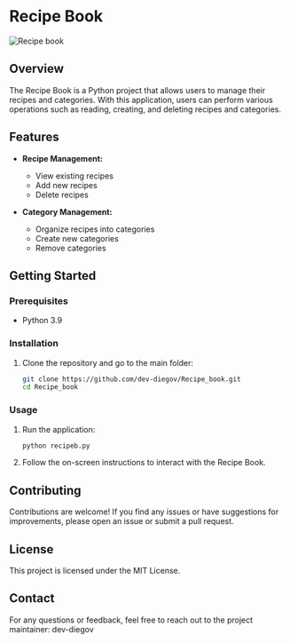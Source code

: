 # Recipe Book
![Recipe book](https://i.ibb.co/0QV3qZz/ss.png)

## Overview

The Recipe Book is a Python project that allows users to manage their recipes and categories. With this application, users can perform various operations such as reading, creating, and deleting recipes and categories.

## Features

- **Recipe Management:**
  - View existing recipes
  - Add new recipes
  - Delete recipes

- **Category Management:**
  - Organize recipes into categories
  - Create new categories
  - Remove categories

## Getting Started

### Prerequisites

- Python 3.9

### Installation

1. Clone the repository and go to the main folder:

   ```bash
   git clone https://github.com/dev-diegov/Recipe_book.git
   cd Recipe_book
    ```

### Usage

1. Run the application:
    ```bash
   python recipeb.py
    ```

2. Follow the on-screen instructions to interact with the Recipe Book.

## Contributing
Contributions are welcome! If you find any issues or have suggestions for improvements, please open an issue or submit a pull request.

## License
This project is licensed under the MIT License.

## Contact
For any questions or feedback, feel free to reach out to the project maintainer: dev-diegov